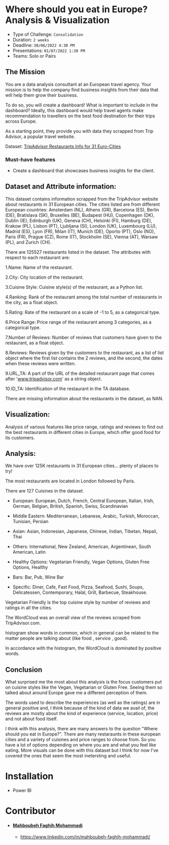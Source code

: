 # Where should you eat in Europe? Analysis & Visualization
- Type of Challenge: `Consolidation`
- Duration: `2 weeks`
- Deadline: `30/06/2022 4:30 PM`
- Presentations: `01/07/2022 1:30 PM`
- Teams: Solo or Pairs

## The Mission

You are a data analysis consultant at an European travel agency. Your mission is to help the company find business insights from their data that will help them grow their business. 

To do so, you will create a dashboard! What is important to include in the dashboard? Ideally, this dashboard would help travel agents make recommendation to travellers on the best food destination for their trips across Europe.

As a starting point, they provide you with data they scrapped from Trip Advisor, a popular travel website. 

Dataset: [TripAdvisor Restaurants Info for 31 Euro-Cities](https://www.kaggle.com/datasets/damienbeneschi/krakow-ta-restaurans-data-raw)

### Must-have features

- Create a dashboard that showcases business insights for the client.

## Dataset and Attribute information:

This dataset contains information scrapped from the TripAdvisor website about restaurants in 31 European cities. The cities listed are from different European countries: Amsterdam (NL), Athens (GR), Barcelona (ES), Berlin (DE), Bratislava (SK), Bruxelles (BE), Budapest (HU), Copenhagen (DK), Dublin (IE), Edinburgh (UK), Geneva (CH), Helsinki (FI), Hamburg (DE), Krakow (PL), Lisbon (PT), Ljubljana (SI), London (UK), Luxembourg (LU), Madrid (ES), Lyon (FR), Milan (IT), Munich (DE), Oporto (PT), Oslo (NO), Paris (FR), Prague (CZ), Rome (IT), Stockholm (SE), Vienna (AT), Warsaw (PL), and Zurich (CH).

There are 125527 restaurants listed in the dataset. The attributes with respect to each restaurant are:

1.Name: Name of the restaurant.

2.City: City location of the restaurant.

3.Cuisine Style: Cuisine style(s) of the restaurant, as a Python list.

4.Ranking: Rank of the restaurant among the total number of restaurants in the city, as a float object.

5.Rating: Rate of the restaurant on a scale of -1 to 5, as a categorical type.

6.Price Range: Price range of the restaurant among 3 categories, as a categorical type.

7.Number of Reviews: Number of reviews that customers have given to the restaurant, as a float object.

8.Reviews: Reviews given by the customers to the restaurant, as a list of list object where the first list contains the 2 reviews, and the second, the dates when these reviews were written.

9.URL_TA: A part of the URL of the detailed restaurant page that comes after 'www.tripadvisor.com' as a string object.

10.ID_TA: Identification of the restaurant in the TA database.

There are missing information about the restaurants in the dataset, as NAN.

## Visualization:

Analysis of various features like price range, ratings and reviews to find out the best restaurants in different cities in Europe, which offer good food for its customers.

## Analysis:

We have over 125K restaurants in 31 European cities... plenty of places to try!

The most restaurants are located in London followed by Paris. 

There are 127 Cuisines in the dataset.
- European: European, Dutch, French, Central European, Italian, Irish, German, Belgian, British, Spanish, Swiss, Scandinavian

- Middle Eastern: Mediterranean, Lebanese, Arabic, Turkish, Moroccan, Tunisian, Persian

- Asian: Asian, Indonesian, Japanese, Chinese, Indian, Tibetan, Nepali, Thai

- Others: International, New Zealand, American, Argentinean, South American, Latin

- Healthy Options: Vegetarian Friendly, Vegan Options, Gluten Free Options, Healthy

- Bars: Bar, Pub, Wine Bar

- Specific: Diner, Cafe, Fast Food, Pizza, Seafood, Sushi, Soups, Delicatessen, Contemporary, Halal, Grill, Barbecue, Steakhouse.

Vegetarian Friendly is the top cuisine style by number of reviews and ratings in all the cities.

The WordCloud was an overall view of the reviews scraped from TripAdvisor.com.

histogram show words in common, which in general can be related to the matter people are talking about (like food , service , good).

In accordance with the histogram, the WordCloud is dominated by positive words.


## Conclusion

What surprised me the most about this analysis is the focus customers put on cuisine styles like the Vegan, Vegetarian or Gluten Free. Seeing them so talked about around Europe gave me a different perception of them.

The words used to describe the experiences (as well as the ratings) are in general positive and, I think because of the kind of data we avail of, the reviews are mostly about the kind of experience (service, location, price) and not about food itself.

I think with this analysis, there are many answers to the question "Where should you eat in Europe?". There are many restaraunts in these european cities and a variety of cuisines and price ranges to choose from. So you have a lot of options depending on where you are and what you feel like eating. More visuals can be done with this dataset but I think for now I've covered the ones that seem the most inetersting and useful.

# Installation

- Power BI

# Contributor

- #### [Mahboubeh Faghih Mohammadi](https://github.com/mahboubehfaghih)
    - https://www.linkedin.com/in/mahboubeh-faghih-mohammadi/

